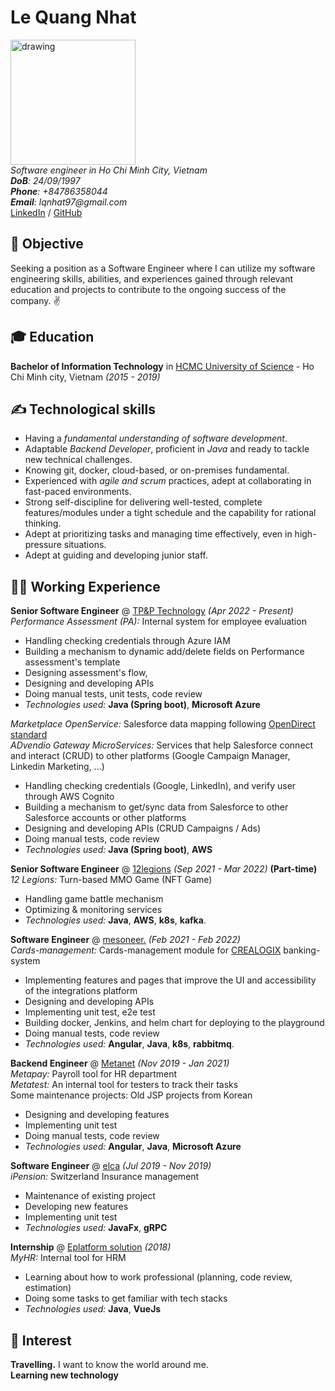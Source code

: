 # Le Quang Nhat

<img src="https://github.com/lqnhat97/my-digital-cv/blob/gh-pages/img/my_img.JPG?raw=true" alt="drawing" style="width:200px;"/> <br>
_Software engineer in Ho Chi Minh City, Vietnam_ <br>
_**DoB**: 24/09/1997_ <br>
_**Phone**: +84786358044_ <br>
_**Email**: lqnhat97@gmail.com_ <br>
[LinkedIn](https://www.linkedin.com/in/lqnhat97/) / [GitHub](https://github.com/lqnhat97/)

## 🎯 Objective

Seeking a position as a Software Engineer where I can utilize my software engineering skills, abilities, and experiences gained through relevant education and projects to contribute to the ongoing success of the company. ✌️ <br> 

## 🎓 Education

**Bachelor of Information Technology** in [HCMC University of Science](https://www.hcmus.edu.vn/) - Ho Chi Minh city, Vietnam _(2015 - 2019)_

## ✍️ Technological skills

- Having a *fundamental understanding of software development*.
- Adaptable *Backend Developer*, proficient in *Java* and ready to tackle new technical challenges.
- Knowing git, docker, cloud-based, or on-premises fundamental.
- Experienced with *agile and scrum* practices, adept at collaborating in fast-paced environments.
- Strong self-discipline for delivering well-tested, complete features/modules under a tight schedule and the capability for rational thinking.
- Adept at prioritizing tasks and managing time effectively, even in high-pressure situations.
- Adept at guiding and developing junior staff.

## 👨‍💻 Working Experience

**Senior Software Engineer** @ [TP&P Technology](https://www.tpptechnology.com/) _(Apr 2022 - Present)_ <br>
_Performance Assessment (PA):_ Internal system for employee evaluation <br>

- Handling checking credentials through Azure IAM
- Building a mechanism to dynamic add/delete fields on Performance assessment's template
- Designing assessment's flow, 
- Designing and developing APIs
- Doing manual tests, unit tests, code review
- _Technologies used:_ **Java (Spring boot)**, **Microsoft Azure**

_Marketplace OpenService:_ Salesforce data mapping following [OpenDirect standard](https://github.com/InteractiveAdvertisingBureau/OpenDirect/blob/master/OpenDirect.v2.0.final.md)<br>
_ADvendio Gateway MicroServices:_ Services that help Salesforce connect and interact (CRUD) to other platforms (Google Campaign Manager, Linkedin Marketing, ...) <br>

- Handling checking credentials (Google, LinkedIn), and verify user through AWS Cognito
- Building a mechanism to get/sync data from Salesforce to other Salesforce accounts or other platforms
- Designing and developing APIs (CRUD Campaigns / Ads)
- Doing manual tests, code review
- _Technologies used:_ **Java (Spring boot)**, **AWS**

**Senior Software Engineer** @ [12legions](https://12legions.io/) _(Sep 2021 - Mar 2022)_ **(Part-time)** <br>
_12 Legions:_ Turn-based MMO Game (NFT Game)

- Handling game battle mechanism
- Optimizing & monitoring services
- _Technologies used:_ **Java**, **AWS**, **k8s**, **kafka**.

**Software Engineer** @ [mesoneer.](https://www.mesoneer.io/en/) _(Feb 2021 - Feb 2022)_ <br>
_Cards-management:_ Cards-management module for [CREALOGIX](https://crealogix.com/en) banking-system

- Implementing features and pages that improve the UI and accessibility of the integrations platform
- Designing and developing APIs
- Implementing unit test, e2e test
- Building docker, Jenkins, and helm chart for deploying to the playground
- Doing manual tests, code review
- _Technologies used:_ **Angular**, **Java**, **k8s**, **rabbitmq**.

**Backend Engineer** @ [Metanet](https://www.metanet.co.kr/) _(Nov 2019 - Jan 2021)_ <br>
_Metapay:_ Payroll tool for HR department <br>
_Metatest:_ An internal tool for testers to track their tasks <br>
Some maintenance projects: Old JSP projects from Korean

- Designing and developing features
- Implementing unit test
- Doing manual tests, code review
- _Technologies used:_ **Angular**, **Java**, **Microsoft Azure**

**Software Engineer** @ [elca](https://www.elca.vn/) _(Jul 2019 - Nov 2019)_ <br>
_iPension:_ Switzerland Insurance management

- Maintenance of existing project
- Developing new features
- Implementing unit test
- _Technologies used:_ **JavaFx**, **gRPC**

**Internship** @ [Eplatform solution](https://www.eplatform.vn/) _(2018)_ <br>
_MyHR:_ Internal tool for HRM

- Learning about how to work professional (planning, code review, estimation)
- Doing some tasks to get familiar with tech stacks
- _Technologies used:_ **Java**, **VueJs**

## 🧸 Interest

**Travelling.** I want to know the 
world around me.<br>
**Learning new technology**
